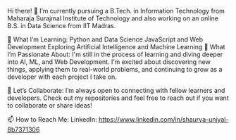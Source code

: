 Hi there! 👋
I’m currently pursuing a B.Tech. in Information Technology from Maharaja Surajmal Institute of Technology and also working on an online B.S. in Data Science from IIT Madras.

🌱 What I’m Learning:
Python and Data Science
JavaScript and Web Development
Exploring Artificial Intelligence and Machine Learning
🚀 What I’m Passionate About:
I'm still in the process of learning and diving deeper into AI, ML, and Web Development. I’m excited about discovering new things, applying them to real-world problems, and continuing to grow as a developer with each project I take on.

🤝 Let’s Collaborate:
I’m always open to connecting with fellow learners and developers. Check out my repositories and feel free to reach out if you want to collaborate or share ideas!

📫 How to Reach Me:
LinkedIn: https://www.linkedin.com/in/shaurya-uniyal-8b7371306

<!--
**shauryauniyaal/shauryauniyaal** is a ✨ _special_ ✨ repository because its `README.md` (this file) appears on your GitHub profile.

Here are some ideas to get you started:

- 🔭 I’m currently working on ...
- 🌱 I’m currently learning ...
- 👯 I’m looking to collaborate on ...
- 🤔 I’m looking for help with ...
- 💬 Ask me about ...
- 📫 How to reach me: ...
- 😄 Pronouns: ...
- ⚡ Fun fact: ...
-->
